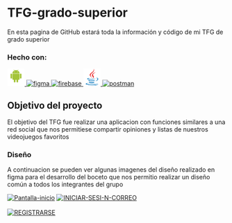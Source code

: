 # TFG-grado-superior
En esta pagina de GitHub estará toda la información y código de mi TFG de grado superior

<h3 align="left">Hecho con:</h3>
<p align="left"> <a href="https://developer.android.com" target="_blank" rel="noreferrer"> <img src="https://raw.githubusercontent.com/devicons/devicon/master/icons/android/android-original-wordmark.svg" alt="android" width="40" height="40"/> </a> <a href="https://www.figma.com/" target="_blank" rel="noreferrer"> <img src="https://www.vectorlogo.zone/logos/figma/figma-icon.svg" alt="figma" width="40" height="40"/> </a> <a href="https://firebase.google.com/" target="_blank" rel="noreferrer"> <img src="https://www.vectorlogo.zone/logos/firebase/firebase-icon.svg" alt="firebase" width="40" height="40"/> </a> <a href="https://www.java.com" target="_blank" rel="noreferrer"> <img src="https://raw.githubusercontent.com/devicons/devicon/master/icons/java/java-original.svg" alt="java" width="40" height="40"/> </a> <a href="https://postman.com" target="_blank" rel="noreferrer"> <img src="https://www.vectorlogo.zone/logos/getpostman/getpostman-icon.svg" alt="postman" width="40" height="40"/> </a> </p>

<h2>Objetivo del proyecto</h2>
<p>El objetivo del TFG fue realizar una aplicacion con funciones similares a una red social que nos permitiese compartir opiniones y listas de nuestros videojuegos favoritos</p>

<h3>Diseño</h3>
<p>A continuacion se pueden ver algunas imagenes del diseño realizado en figma para el desarrollo del boceto que nos permitio realizar un diseño común a todos los integrantes del grupo</p>
<a href='https://postimg.cc/Sj9ry7nc' target='_blank'><img src='https://i.postimg.cc/Sj9ry7nc/Pantalla-inicio.jpg' border='0' alt='Pantalla-inicio'/></a>
<a href="https://postimg.cc/4m6Rh9S9" target="_blank"><img src="https://i.postimg.cc/4m6Rh9S9/INICIAR-SESI-N-CORREO.png" alt="INICIAR-SESI-N-CORREO"/></a><br/><br/>
<a href="https://postimg.cc/dhJPRVbS" target="_blank"><img src="https://i.postimg.cc/dhJPRVbS/REGISTRARSE.png" alt="REGISTRARSE"/></a><br/><br/>
